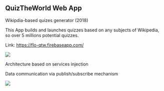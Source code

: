  <h2>QuizTheWorld Web App</h2>
 <p>Wikipdia-based quizes generator (2018)</p>
 <p>This App builds and launches quizzes based on any subjects of Wikipedia, so over 5 millions potential quizzes.</p>
 
 <p>Link: <a href="https://flo-qtw.firebaseapp.com/" target="_blank">https://flo-qtw.firebaseapp.com/</a></p>
 <img class="black-border" src="https://florentletendre.com/images/qtw_web1.JPG" />
  <p>Architecture based on services injection</p>
  <p>Data communication via publish/subscribe mechanism</p>
  <img src="https://florentletendre.com/images/qtw_diagram.png" />
  


